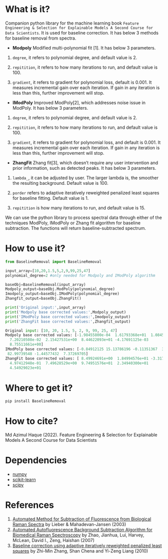 # What is it?
Companion python library for the machine learning book `Feature Engineering & Selection for Explainable Models A Second Course for Data Scientists`. It is used for baseline correction. It has below 3 methods for baseline removal from spectra.

  - **Modpoly** Modified multi-polynomial fit [1]. It has below 3 parameters.
  
  1) `degree`, it refers to polynomial degree, and default value is 2.
  
  2) `repitition`, it refers to how many iterations to run, and default value is 100.
  
  3) `gradient`, it refers to gradient for polynomial loss, default is 0.001. It measures incremental gain over each iteration. If gain in any iteration is less than this, further improvement will stop.
  
  - **IModPoly** Improved ModPoly[2], which addresses noise issue in ModPoly. It has below 3 parameters.
  
  1) `degree`, it refers to polynomial degree, and default value is 2.
  
  2) `repitition`, it refers to how many iterations to run, and default value is 100.
  
  3) `gradient`, it refers to gradient for polynomial loss, and default is 0.001. It measures incremental gain over each iteration. If gain in any iteration is less than this, further improvement will stop.
  
  - **ZhangFit** Zhang fit[3], which doesn’t require any user intervention and prior information, such as detected peaks. It has below 3 parameters.
  
  1) `lambda_`, it can be adjusted by user. The larger lambda is,  the smoother the resulting background. Default value is 100.
  
  2) `porder` refers to adaptive iteratively reweighted penalized least squares for baseline fitting. Default value is 1.
  
  3) `repitition` is how many iterations to run, and default value is 15.

We can use the python library to process spectral data through either of the techniques ModPoly, IModPoly or Zhang fit algorithm for baseline subtraction. The functions will return baseline-subtracted spectrum.

# How to use it?
```python
from BaselineRemoval import BaselineRemoval

input_array=[10,20,1.5,5,2,9,99,25,47]
polynomial_degree=2 #only needed for Modpoly and IModPoly algorithm

baseObj=BaselineRemoval(input_array)
Modpoly_output=baseObj.ModPoly(polynomial_degree)
Imodpoly_output=baseObj.IModPoly(polynomial_degree)
Zhangfit_output=baseObj.ZhangFit()

print('Original input:',input_array)
print('Modpoly base corrected values:',Modpoly_output)
print('IModPoly base corrected values:',Imodpoly_output)
print('ZhangFit base corrected values:',Zhangfit_output)

Original input: [10, 20, 1.5, 5, 2, 9, 99, 25, 47]
Modpoly base corrected values: [-1.98455800e-04  1.61793368e+01  1.08455179e+00  5.21544654e+00
  7.20210508e-02  2.15427531e+00  8.44622093e+01 -4.17691125e-03
  8.75511661e+00]
IModPoly base corrected values: [-0.84912125 15.13786196 -0.11351367  3.89675187 -1.33134142  0.70220645
 82.99739548 -1.44577432  7.37269705]
ZhangFit base corrected values: [ 8.49924691e+00  1.84994576e+01 -3.31739230e-04  3.49854060e+00
  4.97412948e-01  7.49628529e+00  9.74951576e+01  2.34940300e+01
  4.54929023e+01

```
# Where to get it?
`pip install BaselineRemoval`

# How to cite?
Md Azimul Haque (2022). Feature Engineering & Selection for Explainable Models A Second Course for Data Scientists

# Dependencies
 - [numpy](https://www.numpy.org/])
 - [scikit-learn](https://scikit-learn.org/)
 - [scipy](https://www.scipy.org/)

# References
1. [Automated Method for Subtraction of Fluorescence from Biological Raman Spectra](https://www.researchgate.net/publication/8974238_Automated_Method_for_Subtraction_of_Fluorescence_from_Biological_Raman_Spectra) by Lieber & Mahadevan-Jansen (2003)
2. [Automated Autofluorescence Background Subtraction Algorithm for Biomedical Raman Spectroscopy](https://www.researchgate.net/publication/5818031_Automated_Autofluorescence_Background_Subtraction_Algorithm_for_Biomedical_Raman_Spectroscopy) by Zhao, Jianhua, Lui, Harvey, McLean, David I., Zeng, Haishan (2007)
3. [Baseline correction using adaptive iteratively reweighted penalized least squares](https://pubs.rsc.org/is/content/articlelanding/2010/an/b922045c#!divAbstract) by Zhi-Min Zhang, Shan Chena and Yi-Zeng Liang (2010)